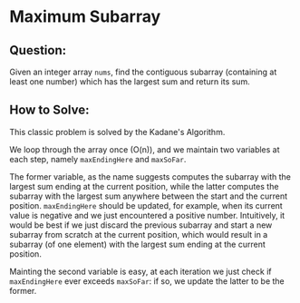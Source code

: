 # Maximum Subarray

## Question:

Given an integer array `nums`, find the contiguous subarray (containing
at least one number) which has the largest sum and return its sum.


## How to Solve:

This classic problem is solved by the Kadane's Algorithm.

We loop through the array once (O(n)), and we maintain two variables
at each step, namely `maxEndingHere` and `maxSoFar`.

The former variable, as the name suggests computes the subarray with
the largest sum ending at the current position, while the latter
computes the subarray with the largest sum anywhere between the start
and the current position. `maxEndingHere` should be updated, for
example, when its current value is negative and we just encountered a
positive number. Intuitively, it would be best if we just discard the
previous subarray and start a new subarray from scratch at the current
position, which would result in a subarray (of one element) with the
largest sum ending at the current position.

Mainting the second variable is easy, at each iteration we just check
if `maxEndingHere` ever exceeds `maxSoFar`: if so, we update the
latter to be the former.
